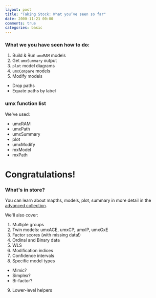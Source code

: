 ```yaml
---
layout: post
title: "Taking Stock: What you’ve seen so far"
date: 2000-11-21 00:00
comments: true
categories: basic
---
```


### What we you have seen how to do:
1. Build & Run `umxRAM` models
3. Get `umxSummary` output
4. `plot` model diagrams
5. `umxCompare` models
6. Modify models
 * Drop paths
 * Equate paths by label

### umx function list
We've used:

* umxRAM
* umxPath
* umxSummary
* plot
* umxModify
* mxModel
* mxPath

# Congratulations!

### What's in store?

You can learn about mapths, models, plot, summary in more detail in the [advanced collection](/container/tutorial/2040/06/18/container-More-advanced-RAM-articles.html).

We'll also cover:
1. Multiple groups
2. Twin models: umxACE, umxCP, umxIP, umxGxE
3. Factor scores (with missing data!)
4. Ordinal and Binary data
5. WLS
6. Modification indices
7. Confidence intervals
8. Specific model types
 * Mimic?
 * Simplex?
 * Bi-factor?
9. Lower-level helpers
